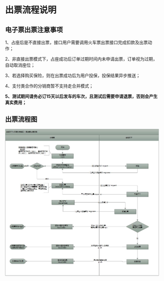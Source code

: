 # 出票流程说明

## **电子票出票注意事项**

1、占座后是不直接出票，接口用户需要调用火车票出票接口完成扣款及出票动作； 

2、非直接出票模式下，占座成功后订单过期时间内未申请出票，订单视为过期，自动取消座位； 

3、若选择购买保险，则在出票成功后为用户投保，投保结果异步推送； 

4、支付类合作的分销商暂不支持走合并模式；

**5、测试期间请务必订15天以后发车的车次，且测试后需要申请退票，否则会产生真实费用；**

## 出票流程图

![](../../.gitbook/assets/134203_vdmu_2849932.jpg)



